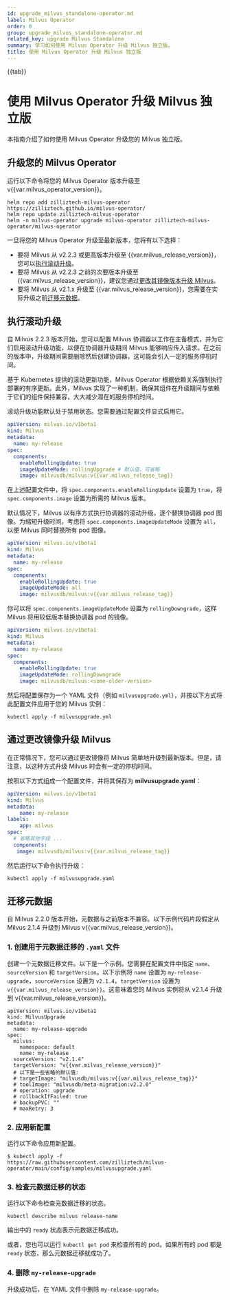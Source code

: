 ```yaml
---
id: upgrade_milvus_standalone-operator.md
label: Milvus Operator
order: 0
group: upgrade_milvus_standalone-operator.md
related_key: upgrade Milvus Standalone
summary: 学习如何使用 Milvus Operator 升级 Milvus 独立版。
title: 使用 Milvus Operator 升级 Milvus 独立版
---
```


{{tab}}

# 使用 Milvus Operator 升级 Milvus 独立版

本指南介绍了如何使用 Milvus Operator 升级您的 Milvus 独立版。

## 升级您的 Milvus Operator

运行以下命令将您的 Milvus Operator 版本升级至 v{{var.milvus_operator_version}}。

```
helm repo add zilliztech-milvus-operator https://zilliztech.github.io/milvus-operator/
helm repo update zilliztech-milvus-operator
helm -n milvus-operator upgrade milvus-operator zilliztech-milvus-operator/milvus-operator
```

一旦将您的 Milvus Operator 升级至最新版本，您将有以下选择：

- 要将 Milvus 从 v2.2.3 或更高版本升级至 {{var.milvus_release_version}}，您可以[执行滚动升级](#Conduct-a-rolling-upgrade)。
- 要将 Milvus 从 v2.2.3 之前的次要版本升级至 {{var.milvus_release_version}}，建议您通过[更改其镜像版本升级 Milvus](#Upgrade-Milvus-by-changing-its-image)。
- 要将 Milvus 从 v2.1.x 升级至 {{var.milvus_release_version}}，您需要在实际升级之前[迁移元数据](#Migrate-the-metadata)。

## 执行滚动升级

自 Milvus 2.2.3 版本开始，您可以配置 Milvus 协调器以工作在主备模式，并为它们启用滚动升级功能，以便在协调器升级期间 Milvus 能够响应传入请求。在之前的版本中，升级期间需要删除然后创建协调器，这可能会引入一定的服务停机时间。

基于 Kubernetes 提供的滚动更新功能，Milvus Operator 根据依赖关系强制执行部署的有序更新。此外，Milvus 实现了一种机制，确保其组件在升级期间与依赖于它们的组件保持兼容，大大减少潜在的服务停机时间。

滚动升级功能默认处于禁用状态。您需要通过配置文件显式启用它。

```yaml
apiVersion: milvus.io/v1beta1
kind: Milvus
metadata:
  name: my-release
spec:
  components:
    enableRollingUpdate: true
    imageUpdateMode: rollingUpgrade # 默认值，可省略
    image: milvusdb/milvus:v{{var.milvus_release_tag}}
```

在上述配置文件中，将 `spec.components.enableRollingUpdate` 设置为 `true`，将 `spec.components.image` 设置为所需的 Milvus 版本。

默认情况下，Milvus 以有序方式执行协调器的滚动升级，逐个替换协调器 pod 图像。为缩短升级时间，考虑将 `spec.components.imageUpdateMode` 设置为 `all`，以便 Milvus 同时替换所有 pod 图像。
```yaml
apiVersion: milvus.io/v1beta1
kind: Milvus
metadata:
  name: my-release
spec:
  components:
    enableRollingUpdate: true
    imageUpdateMode: all
    image: milvusdb/milvus:v{{var.milvus_release_tag}}
```
你可以将 `spec.components.imageUpdateMode` 设置为 `rollingDowngrade`，这样 Milvus 将用较低版本替换协调器 pod 的镜像。

```yaml
apiVersion: milvus.io/v1beta1
kind: Milvus
metadata:
  name: my-release
spec:
  components:
    enableRollingUpdate: true
    imageUpdateMode: rollingDowngrade
    image: milvusdb/milvus:<some-older-version>
```

然后将配置保存为一个 YAML 文件（例如 `milvusupgrade.yml`），并按以下方式将此配置文件应用于您的 Milvus 实例：

```shell
kubectl apply -f milvusupgrade.yml
```

## 通过更改镜像升级 Milvus

在正常情况下，您可以通过更改镜像将 Milvus 简单地升级到最新版本。但是，请注意，以这种方式升级 Milvus 时会有一定的停机时间。

按照以下方式组成一个配置文件，并将其保存为 **milvusupgrade.yaml**：

```yaml
apiVersion: milvus.io/v1beta1
kind: Milvus
metadata:
    name: my-release
labels:
    app: milvus
spec:
  # 省略其他字段 ...
  components:
   image: milvusdb/milvus:v{{var.milvus_release_tag}}
```

然后运行以下命令执行升级：

```shell
kubectl apply -f milvusupgrade.yaml
```

## 迁移元数据

自 Milvus 2.2.0 版本开始，元数据与之前版本不兼容。以下示例代码片段假定从 Milvus 2.1.4 升级到 Milvus v{{var.milvus_release_version}}。

### 1. 创建用于元数据迁移的 `.yaml` 文件

创建一个元数据迁移文件。以下是一个示例。您需要在配置文件中指定 `name`、`sourceVersion` 和 `targetVersion`。以下示例将 `name` 设置为 `my-release-upgrade`，`sourceVersion` 设置为 `v2.1.4`，`targetVersion` 设置为 `v{{var.milvus_release_version}}`。这意味着您的 Milvus 实例将从 v2.1.4 升级到 v{{var.milvus_release_version}}。

```
apiVersion: milvus.io/v1beta1
kind: MilvusUpgrade
metadata:
  name: my-release-upgrade
spec:
  milvus:
    namespace: default
    name: my-release
  sourceVersion: "v2.1.4"
  targetVersion: "v{{var.milvus_release_version}}"
  # 以下是一些省略的默认值:
  # targetImage: "milvusdb/milvus:v{{var.milvus_release_tag}}"
  # toolImage: "milvusdb/meta-migration:v2.2.0"
  # operation: upgrade
  # rollbackIfFailed: true
  # backupPVC: ""
  # maxRetry: 3
```

### 2. 应用新配置

运行以下命令应用新配置。

```
$ kubectl apply -f https://raw.githubusercontent.com/zilliztech/milvus-operator/main/config/samples/milvusupgrade.yaml
```



### 3. 检查元数据迁移的状态

运行以下命令检查元数据迁移的状态。

```
kubectl describe milvus release-name
```

输出中的 `ready` 状态表示元数据迁移成功。

或者，您也可以运行 `kubectl get pod` 来检查所有的 pod。如果所有的 pod 都是 `ready` 状态，那么元数据迁移就成功了。



### 4. 删除 `my-release-upgrade`
升级成功后，在 YAML 文件中删除 `my-release-upgrade`。
